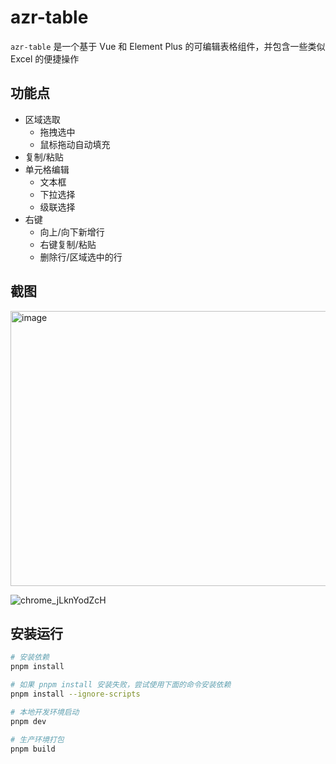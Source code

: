 # azr-table

`azr-table` 是一个基于 Vue 和 Element Plus 的可编辑表格组件，并包含一些类似 Excel 的便捷操作

## 功能点

* 区域选取
   - 拖拽选中
   - 鼠标拖动自动填充     
* 复制/粘贴
* 单元格编辑
   - 文本框
   - 下拉选择
   - 级联选择   
* 右键
  - 向上/向下新增行
  - 右键复制/粘贴
  - 删除行/区域选中的行

## 截图
<img width="774" height="440" alt="image" src="https://github.com/user-attachments/assets/60f2a5ce-0f6b-4d18-81ec-6c965f8c27e6" />

![chrome_jLknYodZcH](https://github.com/user-attachments/assets/0c097997-da5e-4445-9426-a48fe798be32)

## 安装运行

```bash
# 安装依赖
pnpm install

# 如果 pnpm install 安装失败，尝试使用下面的命令安装依赖
pnpm install --ignore-scripts

# 本地开发环境启动
pnpm dev

# 生产环境打包
pnpm build
```
